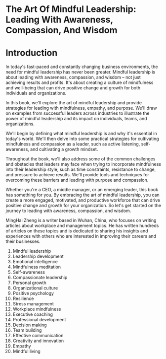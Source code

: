 # The Art Of Mindful Leadership: Leading With Awareness, Compassion, And Wisdom

# Introduction

In today's fast-paced and constantly changing business environments, the need for mindful leadership has never been greater. Mindful leadership is about leading with awareness, compassion, and wisdom – not just achieving results and profits. It's about creating a culture of mindfulness and well-being that can drive positive change and growth for both individuals and organizations.

In this book, we'll explore the art of mindful leadership and provide strategies for leading with mindfulness, empathy, and purpose. We'll draw on examples from successful leaders across industries to illustrate the power of mindful leadership and its impact on individuals, teams, and organizations.

We'll begin by defining what mindful leadership is and why it's essential in today's world. We'll then delve into some practical strategies for cultivating mindfulness and compassion as a leader, such as active listening, self-awareness, and cultivating a growth mindset.

Throughout the book, we'll also address some of the common challenges and obstacles that leaders may face when trying to incorporate mindfulness into their leadership style, such as time constraints, resistance to change, and pressure to achieve results. We'll provide tools and techniques for overcoming these barriers and leading with purpose and compassion.

Whether you're a CEO, a middle manager, or an emerging leader, this book has something for you. By embracing the art of mindful leadership, you can create a more engaged, motivated, and productive workforce that can drive positive change and growth for your organization. So let's get started on the journey to leading with awareness, compassion, and wisdom.

MingHai Zheng is a writer based in Wuhan, China, who focuses on writing articles about workplace and management topics. He has written hundreds of articles on these topics and is dedicated to sharing his insights and experiences with others who are interested in improving their careers and their businesses.



1. Mindful leadership
2. Leadership development
3. Emotional intelligence
4. Mindfulness meditation
5. Self-awareness
6. Compassionate leadership
7. Personal growth
8. Organizational culture
9. Positive psychology
10. Resilience
11. Stress management
12. Workplace mindfulness
13. Executive coaching
14. Professional development
15. Decision making
16. Team building
17. Effective communication
18. Creativity and innovation
19. Empathy
20. Mindful living

